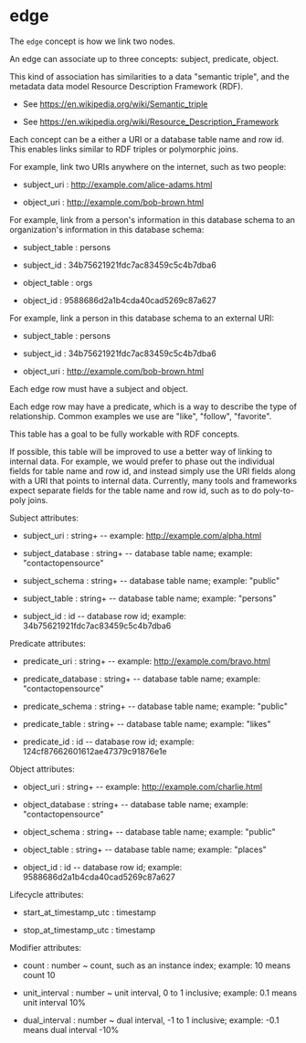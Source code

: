 # edge

The `edge` concept is how we link two nodes.

An edge can associate up to three concepts: subject, predicate, object.

This kind of association has similarities to a data "semantic triple",
and the metadata data model Resource Description Framework (RDF).

* See https://en.wikipedia.org/wiki/Semantic_triple

* See https://en.wikipedia.org/wiki/Resource_Description_Framework

Each concept can be a either a URI or a database table name and row id.
This enables links similar to RDF triples or polymorphic joins.

For example, link two URIs anywhere on the internet, such as two people:

* subject_uri : http://example.com/alice-adams.html

* object_uri : http://example.com/bob-brown.html

For example, link from a person's information in this database schema
to an organization's information in this database schema:

* subject_table : persons

* subject_id : 34b75621921fdc7ac83459c5c4b7dba6

* object_table : orgs

* object_id : 9588686d2a1b4cda40cad5269c87a627

For example, link a person in this database schema to an external URI:

* subject_table : persons

* subject_id : 34b75621921fdc7ac83459c5c4b7dba6

* object_uri : http://example.com/bob-brown.html

Each edge row must have a subject and object.

Each edge row may have a predicate, which is a way to describe the type
of relationship. Common examples we use are "like", "follow", "favorite".

This table has a goal to be fully workable with RDF concepts.

If possible, this table will be improved to use a better way of
linking to internal data. For example, we would prefer to phase out
the individual fields for table name and row id, and instead simply
use the URI fields along with a URI that points to internal data.
Currently, many tools and frameworks expect separate fields for
the table name and row id, such as to do poly-to-poly joins.

Subject attributes:

* subject_uri : string+ -- example: http://example.com/alpha.html

* subject_database : string+ -- database table name; example: "contactopensource"

* subject_schema : string+ -- database table name; example: "public"

* subject_table : string+ -- database table name; example: "persons"

* subject_id : id -- database row id; example: 34b75621921fdc7ac83459c5c4b7dba6

Predicate attributes:

* predicate_uri : string+ -- example: http://example.com/bravo.html

* predicate_database : string+ -- database table name; example: "contactopensource"

* predicate_schema : string+ -- database table name; example: "public"

* predicate_table : string+ -- database table name; example: "likes"

* predicate_id : id -- database row id; example: 124cf87662601612ae47379c91876e1e

Object attributes:

* object_uri : string+ -- example: http://example.com/charlie.html

* object_database : string+ -- database table name; example: "contactopensource"

* object_schema : string+ -- database table name; example: "public"

* object_table : string+ -- database table name; example: "places"

* object_id : id -- database row id; example: 9588686d2a1b4cda40cad5269c87a627

Lifecycle attributes:

* start_at_timestamp_utc : timestamp

* stop_at_timestamp_utc : timestamp

Modifier attributes:

* count : number ~ count, such as an instance index; example: 10 means count 10

* unit_interval : number ~ unit interval, 0 to 1 inclusive; example: 0.1 means unit interval 10%

* dual_interval : number ~ dual interval, -1 to 1 inclusive; example: -0.1 means dual interval -10%
